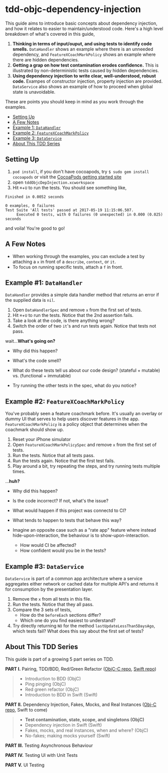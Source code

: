 # tdd-objc-dependency-injection

This guide aims to introduce basic concepts about dependency injection, and how it relates to easier to maintain/understood code.  Here's a high level breakdown of what's covered in this guide,

1. **Thinking in terms of input/ouput, and using tests to identify code smells.**  `DataHandler` shows an example where there is an unneeded dependency, and `FeatureXCoachMarkPolicy` shows an example where there are hidden dependencies.
2. **Getting a grap on how test contamination erodes confidence.**  This is illustrated by non-deterministic tests caused by hidden dependencies.
3. **Using dependency injection to write clear, well-understood, robust code.**  Exampes of constructor injection, property injection are provided.  `DataService` also shows an example of how to proceed when global state is unavoidable.

These are points you should keep in mind as you work through the examples.

- [Setting Up](#setting-up)
- [A Few Notes](#a-few-notes)
- [Example 1:  `DataHandler`](#example-1-datahandler)
- [Example 2:  `FeatureXCoachMarkPolicy`](#example-2-featurexcoachmarkpolicy)
- [Example 3:  `DataService`](#example-3-dataservice)
- [About This TDD Series](#about-this-tdd-series)

## Setting Up

1. `pod install`, if you don't have cocoapods, try `$ sudo gem install cocoapods` or visit the [CocoaPods getting started site](https://guides.cocoapods.org/using/getting-started.html)
2. open `tddObjcDepInjection.xcworkspace`
3. Hit `⌘`+`U` to run the tests.  You should see something like,
```
Finished in 0.0052 seconds

0 examples, 0 failures
Test Suite 'All tests' passed at 2017-05-19 11:15:06.507.
	 Executed 0 tests, with 0 failures (0 unexpected) in 0.000 (0.025) seconds
```

and voila!  You're good to go!

## A Few Notes

- When working through the examples, you can exclude a test by attaching a `x` in front of a `describe`, `context`, or `it`.
- To focus on running specific tests, attach a `f` in front.

## Example #1: `DataHandler`

`DataHandler` provides a simple data handler method that returns an error if the supplied data is `nil`. 

1. Open `DataHandlerSpec` and remove `x` from the first set of tests.
2. Hit `⌘`+`U` to run the tests.  Notice that the 2nd assertion fails.
3. Take a look at the code, is there anything wrong?
4. Switch the order of two `it`'s and run tests again.  Notice that tests not pass.

wait...**What's going on?**

- Why did this happen?
- What's the code smell?
- What do these tests tell us about our code design?  (stateful + mutable) vs. (functional + immutable)


- Try running the other tests in the spec, what do you notice?

## Example #2: `FeatureXCoachMarkPolicy`

You've probably seen a feature coachmark before.  It's usually an overlay or dummy UI that serves to help users discover features in the app.  `FeatureXCoachMarkPolicy` is a policy object that determines when the coachmark should show up.

1. Reset your iPhone simulator
2. Open `FeatureXCoachMarkPolicySpec` and remove `x` from the first set of tests.
3. Run the tests.  Notice that all tests pass.
4. Run the tests again.  Notice that the first test fails.
5. Play around a bit, try repeating the steps, and try running tests multiple times.

...**huh?**

- Why did this happen?
- Is the code incorrect?  If not, what's the issue?
- What would happen if this project was connectd to CI?
- What tends to happen to tests that behave this way?


- Imagine an opposite case such as a "rate app" feature where instead hide-upon-interaction, the behaviour is to show-upon-interaction.
	- How would CI be affected?
	- How confident would you be in the tests?


## Example #3: `DataService`

`DataService` is part of a common app architecture where a service aggregates either network or cached data for multiple API's and returns it for consumption by the presentation layer.

1. Remove the `x` from all tests in this file.
2. Run the tests.  Notice that they all pass.
3. Compare the 3 sets of tests,
	- How do the `beforeEach` sections differ?
	- Which one do you find easiest to understand?
4. Try directly returning `NO` for the method `lastUpdateLessThan5DaysAgo`, which tests fail?  What does this say about the first set of tests?

## About This TDD Series

This guide is part of a growing 5 part series on TDD.

**PART I.**  Pairing, TDD/BDD, Red/Green Refactor ([ObjC-C repo](https://github.com/connected-swu/tdd-objc-barebone), [Swift repo](https://github.com/connected-swu/tdd-swift-barebone))
> - Introduction to BDD (ObjC)
> - Ping pinging (ObjC)
> - Red green refactor (ObjC)
> - Introduction to BDD in Swift (Swift)


**PART II.**  Dependency Injection, Fakes, Mocks, and Real Instances ([Obj-C repo](https://github.com/connected-swu/tdd-objc-dependency-injection), Swift to come)
> - **Test contamination, state, scope, and singletons (ObjC)**
> - Dependency injection in Swift (Swift)
> - Fakes, mocks, and real instances, when and where? (ObjC)
> - No-fakes; making mocks yourself (Swift)

**PART III.**  Testing Asynchronous Behaviour

**PART IV.**  Testing UI with Unit Tests

**PART V.**  UI Testing



